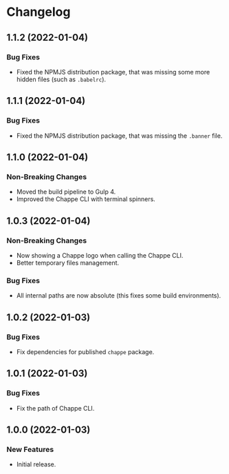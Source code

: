 # Changelog

## 1.1.2 (2022-01-04)

### Bug Fixes

* Fixed the NPMJS distribution package, that was missing some more hidden files (such as `.babelrc`).

## 1.1.1 (2022-01-04)

### Bug Fixes

* Fixed the NPMJS distribution package, that was missing the `.banner` file.

## 1.1.0 (2022-01-04)

### Non-Breaking Changes

* Moved the build pipeline to Gulp 4.
* Improved the Chappe CLI with terminal spinners.

## 1.0.3 (2022-01-04)

### Non-Breaking Changes

* Now showing a Chappe logo when calling the Chappe CLI.
* Better temporary files management.

### Bug Fixes

* All internal paths are now absolute (this fixes some build environments).

## 1.0.2 (2022-01-03)

### Bug Fixes

* Fix dependencies for published `chappe` package.

## 1.0.1 (2022-01-03)

### Bug Fixes

* Fix the path of Chappe CLI.

## 1.0.0 (2022-01-03)

### New Features

* Initial release.
